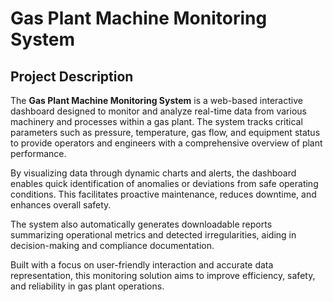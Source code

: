 # Gas Plant Machine Monitoring System

## Project Description

The **Gas Plant Machine Monitoring System** is a web-based interactive dashboard designed to monitor and analyze real-time data from various machinery and processes within a gas plant. The system tracks critical parameters such as pressure, temperature, gas flow, and equipment status to provide operators and engineers with a comprehensive overview of plant performance.

By visualizing data through dynamic charts and alerts, the dashboard enables quick identification of anomalies or deviations from safe operating conditions. This facilitates proactive maintenance, reduces downtime, and enhances overall safety.

The system also automatically generates downloadable reports summarizing operational metrics and detected irregularities, aiding in decision-making and compliance documentation.

Built with a focus on user-friendly interaction and accurate data representation, this monitoring solution aims to improve efficiency, safety, and reliability in gas plant operations.
